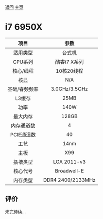 [返回](../../../)  [主页](https://github.com/93Alliance/diy-pc/)
# i7 6950X

| 项目 | 参数 |
| :------: | :------: |
|适用类型 | 台式机|
|CPU系列| 酷睿i7 X系列 |
|核心/线程| 10核20线程|
|核显| N/A |
|基础/睿频频率 |3.0GHz/3.5GHz|
| L3缓存| 25MB|
|功率| 140W |
|最大内存| 128GB |
|内存通道数| 4 |
|PCIE通道数| 40 |
|工艺|14nm |
|主板| X99  |
|插槽类型| LGA 2011-v3 |
|核心代号|  	Broadwell-E  |
|内存类型| DDR4 2400/2133MHz |

## 评价

 未完待续...